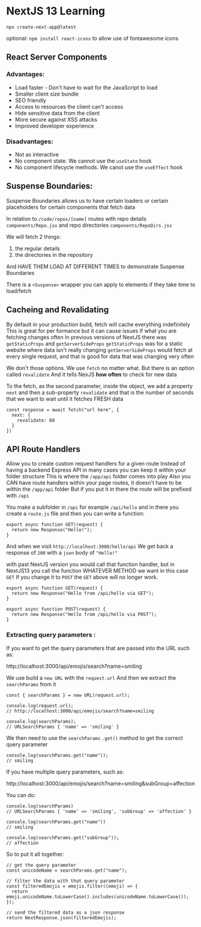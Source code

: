 # NextJS 13 Learning

`npx create-next-app@latest`

optional: `npm install react-icons` to allow use of fontawesome icons

## React Server Components

### Advantages:

- Load faster - Don't have to wait for the JavaScript to load
- Smaller client size bundle
- SEO friendly
- Access to resources the client can't access
- Hide sensitive data from the client
- More secure against XSS attacks
- Improved developer experience

### Disadvantages:

- Not as interactive
- No component state. We cannot use the `useState` hook
- No component lifecycle methods. We canot use the `useEffect` hook

## Suspense Boundaries:

Suspense Boundaries allows us to have certain loaders or certain placeholders for certain components that fetch data

In relation to `/code/repos/[name]` routes
with repo details `components/Repo.jsx`
and repo directories `components/RepoDirs.jsx`

We will fetch 2 things:

1. the regular details
2. the directories in the repository

And HAVE THEM LOAD AT DIFFERENT TIMES to demonstrate Suspense Boundaries

There is a `<Suspense>` wrapper you can apply to elements if they take time to load/fetch

## Cacheing and Revalidating

By default in your production build, fetch will cache everything indefinitely
This is great for per formance but it can cause issues if what you are fetching changes often
In previous versions of NextJS there was `getStaticProps` and `getServerSideProps`
`getStaticProps` was for a static website where data isn't really changing
`getServerSideProps` would fetch at every single request, and that is good for data that was changing very often

We don't those options. We use `fetch` no matter what. But there is an option called `revalidate`
And it tells NexJS **how often** to check for new data

To the fetch, as the second parameter, inside the object, we add a property `next` and then a sub-property `revalidate` and that is the number of seconds that we want to wait until it fetches FRESH data

```
const response = await fetch("url here", {
  next: {
    revalidate: 60
  }
})
```

## API Route Handlers

Allow you to create custom request handlers for a given route
Instead of having a backend Express API in many cases you can keep it within your folder structure
This is where the `/app/api` folder comes into play
Also you CAN have route handlers within your page routes, it doesn't have to be within the `/app/api` folder
But if you put it in there the route will be prefixed with `/api`

You make a subfolder in `/api` for example `/api/hello` and in there you create a `route.js` file and then you can write a function:

```
export async function GET(request) {
  return new Response("Hello!");
}
```

And when we visit `http://localhost:3000/hello/api`
We get back a response of `200` with a `json` body of `"Hello!"`

with past NextJS version you would call that function handler, but in NextJS13 you call the function WHATEVER METHOD we want in this case `GET`
If you change it to `POST` the `GET` above will no longer work.

```
export async function GET(request) {
  return new Response("Hello from /api/hello via GET");
}

export async function POST(request) {
  return new Response("Hello from /api/hello via POST");
}
```

### Extracting query parameters :

If you want to get the query parameters that are passed into the URL such as:

http://localhost:3000/api/emojis/search?name=smiling

We use build a `new URL` with the `request.url`
And then we extract the `searchParams` from it

```
const { searchParams } = new URL(request.url);

console.log(request.url);
// http://localhost:3000/api/emojis/search?name=smiling

console.log(searchParams);
// URLSearchParams { 'name' => 'smiling' }
```

We then need to use the `searchParams` `.get()` method to get the correct query parameter

```
console.log(searchParams.get("name"));
// smiling
```

If you have multiple query parameters, such as:

http://localhost:3000/api/emojis/search?name=smiling&subGroup=affection

You can do:

```
console.log(searchParams)
// URLSearchParams { 'name' => 'smiling', 'subGroup' => 'affection' }

console.log(searchParams.get("name"))
// smiling

console.log(searchParams.get("subGroup"));
// affection
```

So to put it all together:

```
// get the query parameter
const unicodeName = searchParams.get("name");

// filter the data with that query parameter
const filteredEmojis = emojis.filter((emoji) => {
  return emoji.unicodeName.toLowerCase().includes(unicodeName.toLowerCase());
});

// send the filtered data as a json response
return NextResponse.json(filteredEmojis);
```

